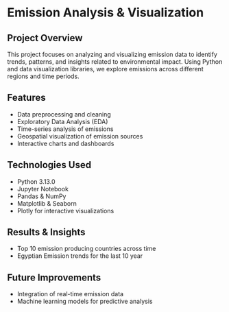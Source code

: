 
# Emission Analysis & Visualization

## Project Overview
This project focuses on analyzing and visualizing emission data to identify trends, patterns, and insights related to environmental impact. Using Python and data visualization libraries, we explore emissions across different regions and time periods.

## Features
- Data preprocessing and cleaning
- Exploratory Data Analysis (EDA)
- Time-series analysis of emissions
- Geospatial visualization of emission sources
- Interactive charts and dashboards

## Technologies Used
- Python 3.13.0
- Jupyter Notebook
- Pandas & NumPy
- Matplotlib & Seaborn
- Plotly for interactive visualizations


## Results & Insights
- Top 10 emission producing countries across time
- Egyptian Emission trends for the last 10 year

## Future Improvements
- Integration of real-time emission data
- Machine learning models for predictive analysis




